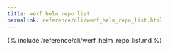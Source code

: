 ```yaml
---
title: werf helm repo list
permalink: reference/cli/werf_helm_repo_list.html
---
```


{% include /reference/cli/werf_helm_repo_list.md %}
